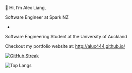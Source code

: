 👋 Hi, I’m Alex Liang,

Software Engineer at Spark NZ

+

Software Engineering Student at the University of Auckland


Checkout my portfolio website at: http://alux444.github.io/

[![GitHub Streak](https://streak-stats.demolab.com?user=alux444&theme=tokyonight-duo)](https://git.io/streak-stats)

![Top Langs](https://github-readme-stats.vercel.app/api/top-langs/?username=alux444&layout=compact&theme=tokyonight)

<!---
alux444/alux444 is a ✨ special ✨ repository because its `README.md` (this file) appears on your GitHub profile.
You can click the Preview link to take a look at your changes.
--->
